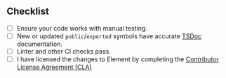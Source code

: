 <!-- Thanks for submitting a PR! Please ensure the following requirements are met in order for us to review your PR -->

## Checklist

-   [ ] Ensure your code works with manual testing.
-   [ ] New or updated `public`/`exported` symbols have accurate [TSDoc](https://tsdoc.org/) documentation.
-   [ ] Linter and other CI checks pass.
-   [ ] I have licensed the changes to Element by completing the [Contributor License Agreement (CLA)](https://cla-assistant.io/element-hq/element-desktop)
